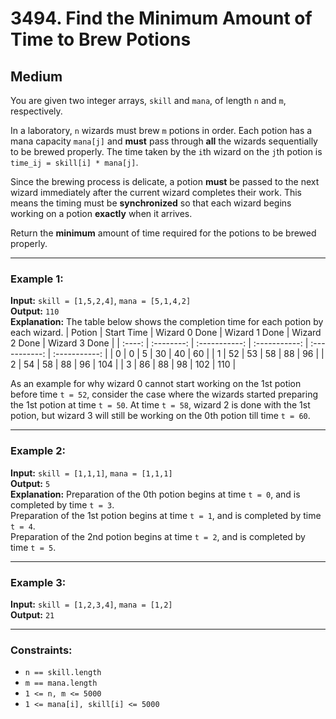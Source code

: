 # 3494. Find the Minimum Amount of Time to Brew Potions

## Medium

You are given two integer arrays, `skill` and `mana`, of length `n` and `m`, respectively.

In a laboratory, `n` wizards must brew `m` potions in order. Each potion has a mana capacity `mana[j]` and **must** pass through **all** the wizards sequentially to be brewed properly. The time taken by the `i`th wizard on the `j`th potion is `time_ij = skill[i] * mana[j]`.

Since the brewing process is delicate, a potion **must** be passed to the next wizard immediately after the current wizard completes their work. This means the timing must be **synchronized** so that each wizard begins working on a potion **exactly** when it arrives. ​

Return the **minimum** amount of time required for the potions to be brewed properly.

---

### **Example 1:**

**Input:** `skill = [1,5,2,4]`, `mana = [5,1,4,2]`  
**Output:** `110`  
**Explanation:**
The table below shows the completion time for each potion by each wizard.
| Potion | Start Time | Wizard 0 Done | Wizard 1 Done | Wizard 2 Done | Wizard 3 Done |
| :----: | :--------: | :-----------: | :-----------: | :-----------: | :-----------: |
|   0    |     0      |       5       |      30       |      40       |      60       |
|   1    |     52     |      53       |      58       |      88       |      96       |
|   2    |     54     |      58       |      88       |      96       |      104      |
|   3    |     86     |      88       |      98       |      102      |      110      |

As an example for why wizard 0 cannot start working on the 1st potion before time `t = 52`, consider the case where the wizards started preparing the 1st potion at time `t = 50`. At time `t = 58`, wizard 2 is done with the 1st potion, but wizard 3 will still be working on the 0th potion till time `t = 60`.

---

### **Example 2:**

**Input:** `skill = [1,1,1]`, `mana = [1,1,1]`  
**Output:** `5`  
**Explanation:** Preparation of the 0th potion begins at time `t = 0`, and is completed by time `t = 3`.  
Preparation of the 1st potion begins at time `t = 1`, and is completed by time `t = 4`.  
Preparation of the 2nd potion begins at time `t = 2`, and is completed by time `t = 5`.

---

### **Example 3:**

**Input:** `skill = [1,2,3,4]`, `mana = [1,2]`  
**Output:** `21`  

---

### **Constraints:**

-   `n == skill.length`
-   `m == mana.length`
-   `1 <= n, m <= 5000`
-   `1 <= mana[i], skill[i] <= 5000`
